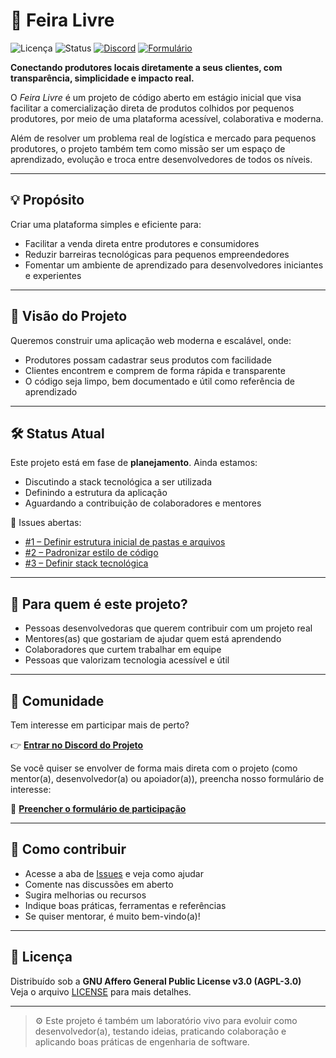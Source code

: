 # 🌱 Feira Livre

![Licença](https://img.shields.io/badge/Licença-AGPL--3.0-blue)
![Status](https://img.shields.io/badge/Status-em%20planejamento-yellow)
[![Discord](https://img.shields.io/discord/1246136843346321489?label=Discord&logo=discord&color=5865F2)](https://discord.gg/RsBWyzxk)
[![Formulário](https://img.shields.io/badge/Participe-preencha%20o%20formulário-brightgreen)](https://forms.gle/2QnP5y2aaN7nFZ1E8)

**Conectando produtores locais diretamente a seus clientes, com transparência, simplicidade e impacto real.**

O *Feira Livre* é um projeto de código aberto em estágio inicial que visa facilitar a comercialização direta de produtos colhidos por pequenos produtores, por meio de uma plataforma acessível, colaborativa e moderna.

Além de resolver um problema real de logística e mercado para pequenos produtores, o projeto também tem como missão ser um espaço de aprendizado, evolução e troca entre desenvolvedores de todos os níveis.

---

## 💡 Propósito

Criar uma plataforma simples e eficiente para:

- Facilitar a venda direta entre produtores e consumidores  
- Reduzir barreiras tecnológicas para pequenos empreendedores  
- Fomentar um ambiente de aprendizado para desenvolvedores iniciantes e experientes

---

## 🚀 Visão do Projeto

Queremos construir uma aplicação web moderna e escalável, onde:

- Produtores possam cadastrar seus produtos com facilidade  
- Clientes encontrem e comprem de forma rápida e transparente  
- O código seja limpo, bem documentado e útil como referência de aprendizado

---

## 🛠 Status Atual

Este projeto está em fase de **planejamento**. Ainda estamos:

- Discutindo a stack tecnológica a ser utilizada  
- Definindo a estrutura da aplicação  
- Aguardando a contribuição de colaboradores e mentores

🔎 Issues abertas:

- [#1 – Definir estrutura inicial de pastas e arquivos](https://github.com/FelipeReisCabral/feira-livre-app/issues/1)  
- [#2 – Padronizar estilo de código](https://github.com/FelipeReisCabral/feira-livre-app/issues/2)  
- [#3 – Definir stack tecnológica](https://github.com/FelipeReisCabral/feira-livre-app/issues/3)

---

## 👥 Para quem é este projeto?

- Pessoas desenvolvedoras que querem contribuir com um projeto real  
- Mentores(as) que gostariam de ajudar quem está aprendendo  
- Colaboradores que curtem trabalhar em equipe  
- Pessoas que valorizam tecnologia acessível e útil

---

## 💬 Comunidade

Tem interesse em participar mais de perto?

👉 [**Entrar no Discord do Projeto**](https://discord.gg/RsBWyzxk)

Se você quiser se envolver de forma mais direta com o projeto (como mentor(a), desenvolvedor(a) ou apoiador(a)), preencha nosso formulário de interesse:

📝 [**Preencher o formulário de participação**](https://forms.gle/2QnP5y2aaN7nFZ1E8)

---

## 🤝 Como contribuir

- Acesse a aba de [Issues](https://github.com/FelipeReisCabral/feira-livre-app/issues) e veja como ajudar  
- Comente nas discussões em aberto  
- Sugira melhorias ou recursos  
- Indique boas práticas, ferramentas e referências  
- Se quiser mentorar, é muito bem-vindo(a)!

---

## 📄 Licença

Distribuído sob a **GNU Affero General Public License v3.0 (AGPL-3.0)**  
Veja o arquivo [LICENSE](https://github.com/FelipeReisCabral/feira-livre-app?tab=AGPL-3.0-1-ov-file) para mais detalhes.

---

> ⚙️ Este projeto é também um laboratório vivo para evoluir como desenvolvedor(a), testando ideias, praticando colaboração e aplicando boas práticas de engenharia de software.

